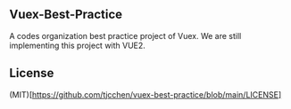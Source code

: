 ## Vuex-Best-Practice
A codes organization best practice project of Vuex. We are still implementing this project with VUE2.

## License
(MIT)[https://github.com/tjcchen/vuex-best-practice/blob/main/LICENSE]
